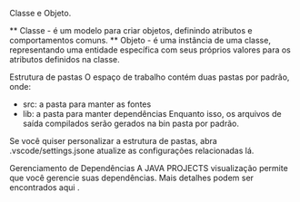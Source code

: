 Classe e Objeto.

** Classe - é um modelo para criar objetos, definindo atributos e comportamentos comuns.
** Objeto - é uma instância de uma classe, representando uma entidade específica com seus próprios valores para os atributos definidos na classe.

Estrutura de pastas
O espaço de trabalho contém duas pastas por padrão, onde:
- src: a pasta para manter as fontes
- lib: a pasta para manter dependências
Enquanto isso, os arquivos de saída compilados serão gerados na bin pasta por padrão.

Se você quiser personalizar a estrutura de pastas, abra .vscode/settings.jsone atualize as configurações relacionadas lá.

Gerenciamento de Dependências
A JAVA PROJECTS visualização permite que você gerencie suas dependências. Mais detalhes podem ser encontrados aqui .
